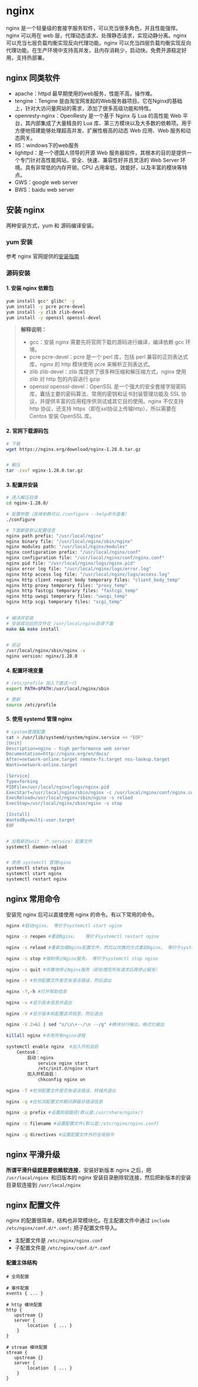 # nginx

nginx 是一个轻量级的套接字服务软件，可以充当很多角色，并且性能强悍。nginx 可以用在 web 层，代理动态请求、处理静态请求，实现动静分离。nginx 可以充当七层负载均衡实现反向代理功能。nginx 可以充当四层负载均衡实现反向代理功能。在生产环境中支持高并发，且内存消耗少，启动快。免费开源稳定好用，支持热部署。



## nginx 同类软件

- apache：httpd 最早期使用的web服务，性能不高，操作难。
- tengine：Tengine 是由淘宝网发起的Web服务器项目。它在Nginx的基础上，针对大访问量网站的需求，添加了很多高级功能和特性。
- openresty-nginx：OpenResty 是一个基于 Nginx 与 Lua 的高性能 Web 平台，其内部集成了大量精良的 Lua 库、第三方模块以及大多数的依赖项。用于方便地搭建能够处理超高并发、扩展性极高的动态 Web 应用、Web 服务和动态网关。
- IIS：windows下的web服务
- lighttpd：是一个德国人领导的开源 Web 服务器软件，其根本的目的是提供一个专门针对高性能网站，安全、快速、兼容性好并且灵活的 Web Server 环境。具有非常低的内存开销，CPU 占用率低，效能好，以及丰富的模块等特点。
- GWS：google web server
- BWS：baidu web server



## 安装 nginx 

两种安装方式，yum 和 源码编译安装。

### yum 安装

参考 nginx 官网提供的[安装指南](https://nginx.org/en/linux_packages.html)

### 源码安装

#### 1. 安装 nginx 依赖包

~~~bash
yum install gcc* glibc* -y
yum install -y pcre pcre-devel
yum install -y zlib zlib-devel
yum install -y openssl openssl-devel
~~~

>**解释说明：**
>
>- gcc：安装 nginx 需要先将官网下载的源码进行编译，编译依赖 gcc 环境。
>- pcre pcre-devel：pcre 是一个 perl 库，包括 perl 兼容的正则表达式库，nginx 的 http 模块使用 pcre 来解析正则表达式。
>- zlib zlib-devel：zlib 库提供了很多种压缩和解压缩方式，nginx 使用 zlib 对 http 包的内容进行 gzip
>- openssl openssl-devel：OpenSSL 是一个强大的安全套接字层密码库，囊括主要的密码算法、常用的密钥和证书封装管理功能及 SSL 协议，并提供丰富的应用程序供测试或其它目的使用。nginx 不仅支持 http 协议，还支持 https（即在ssl协议上传输http），所以需要在 Centos 安装 OpenSSL 库。



#### 2. 官网下载源码包

~~~bash
# 下载
wget https://nginx.org/download/nginx-1.28.0.tar.gz


# 解压
tar -zxvf nginx-1.28.0.tar.gz
~~~

#### 3. 配置并安装

~~~bash
# 进入解压目录
cd nginx-1.28.0/
 
# 配置参数（具体参数可以./configure --help命令查看）
./configure

# 下面都是默认配置信息
nginx path prefix: "/usr/local/nginx"
nginx binary file: "/usr/local/nginx/sbin/nginx"
nginx modules path: "/usr/local/nginx/modules"
nginx configuration prefix: "/usr/local/nginx/conf"
nginx configuration file: "/usr/local/nginx/conf/nginx.conf"
nginx pid file: "/usr/local/nginx/logs/nginx.pid"
nginx error log file: "/usr/local/nginx/logs/error.log"
nginx http access log file: "/usr/local/nginx/logs/access.log"
nginx http client request body temporary files: "client_body_temp"
nginx http proxy temporary files: "proxy_temp"
nginx http fastcgi temporary files: "fastcgi_temp"
nginx http uwsgi temporary files: "uwsgi_temp"
nginx http scgi temporary files: "scgi_temp"
 

# 编译并安装
# 安装成功后的文件在 /usr/local/nginx目录下面
make && make install

 
# 验证
/usr/local/nginx/sbin/nginx -v
nginx version: nginx/1.28.0
~~~



#### 4. 配置环境变量

~~~bash
# /etc/profile 加入下面这一行
export PATH=$PATH:/usr/local/nginx/sbin

# 更新
source /etc/profile
~~~

#### 5. 使用 systemd 管理 nginx

~~~bash
# system管理配置
cat > /usr/lib/systemd/system/nginx.service << "EOF"
[Unit]
Description=nginx - high performance web server
Documentation=http://nginx.org/en/docs/
After=network-online.target remote-fs.target nss-lookup.target
Wants=network-online.target
 
[Service]
Type=forking
PIDFile=/usr/local/nginx/logs/nginx.pid
ExecStart=/usr/local/nginx/sbin/nginx -c /usr/local/nginx/conf/nginx.conf
ExecReload=/usr/local/nginx/sbin/nginx -s reload
ExecStop=/usr/local/nginx/sbin/nginx -s stop
 
[Install]
WantedBy=multi-user.target
EOF


# 加载新的unit （*.service）配置文件
systemctl daemon-reload


# 使用 systemctl 管理nginx
systemctl status nginx
systemctl start nginx
systemctl restart nginx
~~~





## nginx 常用命令

安装完 nginx 后可以直接使用 nginx 的命令。有以下常用的命令。

~~~bash
nginx #启动nginx。 等价于systemctl start nginx
 
nginx -s reopen #重启Nginx。   等价于systemctl restart nginx
 
nginx -s reload #重新加载Nginx配置文件，然后以优雅的方式重启Nginx。 等价于systemctl reload nginx
 
nginx -s stop #强制停止Nginx服务。 等价于systemctl stop nginx
 
nginx -s quit #优雅地停止Nginx服务（即处理完所有请求后再停止服务）
 
nginx -t #检测配置文件是否有语法错误，然后退出
 
nginx -?,-h #打开帮助信息
 
nginx -v #显示版本信息并退出
 
nginx -V #显示版本和配置选项信息，然后退出
 
nginx -V 2>&1 | sed "s/\s\+--/\n --/g" #模块分行输出，格式化输出
 
killall nginx #杀死所有nginx进程
 
systemctl enable nginx  #加入开机自启
    Centos6：
        启动：nginx
            service nginx start
            /etc/init.d/nginx start
        加入开机自启：
            chkconfig nginx on
 
nginx -T #检测配置文件是否有语法错误，转储并退出
 
nginx -q #在检测配置文件期间屏蔽非错误信息
 
nginx -p prefix #设置前缀路径(默认是:/usr/share/nginx/)
 
nginx -c filename #设置配置文件(默认是:/etc/nginx/nginx.conf)
 
nginx -g directives #设置配置文件外的全局指令
~~~





## nginx 平滑升级

**所谓平滑升级就是要依赖软连接**，安装好新版本 nginx 之后，把 `/usr/local/nginx `和旧版本的 nginx 安装目录删除软连接，然后把新版本的安装目录软连接到 `/usr/local/nginx `



## nginx 配置文件

nginx 的配置很简单，结构也非常模块化。在主配置文件中通过 `include /etc/nginx/conf.d/*.conf;`  把子配置文件导入。

- 主配置文件是 `/etc/nginx/nginx.conf`
- 子配置文件是 `/etc/nginx/conf.d/*.conf`



#### 配置主体结构

~~~nginx
# 全局配置
 
# 事件配置
events { ... }
 
# http 模块配置
http {          
   upstream {}
   server {
        location  { ... }
    }
}
 
# stream 模块配置
stream {       
   upstream {}
   server {
        location  { ... }
    }
}
~~~

